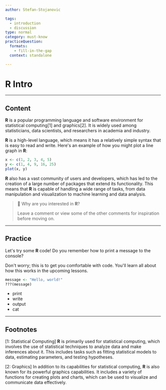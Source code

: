 ```yaml
---
author: Stefan-Stojanovic

tags:
  - introduction
  - discussion
type: normal
category: must-know
practiceQuestion:
  formats:
    - fill-in-the-gap
  context: standalone

---
```


# R Intro

---

## Content

**R** is a popular programming language and software environment for statistical computing[1] and graphics[2]. It is widely used among statisticians, data scientists, and researchers in academia and industry.

**R** is a high-level language, which means it has a relatively simple syntax that is easy to read and write. Here's an example of how you might plot a line graph in **R**:

```r
x <- c(1, 2, 3, 4, 5)
y <- c(1, 4, 9, 16, 25)
plot(x, y)
```

**R** also has a vast community of users and developers, which has led to the creation of a large number of packages that extend its functionality. This means that **R** is capable of handling a wide range of tasks, from data manipulation and visualization to machine learning and data analysis.

> 💬 Why are you interested in **R**?
> 
> Leave a comment or view some of the other comments for inspiration before moving on.

---
## Practice

Let's try some **R** code! Do you remember how to print a message to the console?

Don't worry; this is to get you comfortable with code.
You'll learn all about how this works in the upcoming lessons.


```r
message <- "Hello, world!"
???(message)
```

- print
- write
- output
- cat

---
## Footnotes


[1: Statistical Computing]
**R** is primarily used for statistical computing, which involves the use of statistical techniques to analyze data and make inferences about it. This includes tasks such as fitting statistical models to data, estimating parameters, and testing hypotheses.

[2: Graphics]
In addition to its capabilities for statistical computing, **R** is also known for its powerful graphics capabilities. It includes a variety of functions for creating plots and charts, which can be used to visualize and communicate data effectively.